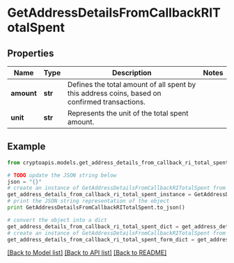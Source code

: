 # GetAddressDetailsFromCallbackRITotalSpent


## Properties
Name | Type | Description | Notes
------------ | ------------- | ------------- | -------------
**amount** | **str** | Defines the total amount of all spent by this address coins, based on confirmed transactions. | 
**unit** | **str** | Represents the unit of the total spent amount. | 

## Example

```python
from cryptoapis.models.get_address_details_from_callback_ri_total_spent import GetAddressDetailsFromCallbackRITotalSpent

# TODO update the JSON string below
json = "{}"
# create an instance of GetAddressDetailsFromCallbackRITotalSpent from a JSON string
get_address_details_from_callback_ri_total_spent_instance = GetAddressDetailsFromCallbackRITotalSpent.from_json(json)
# print the JSON string representation of the object
print GetAddressDetailsFromCallbackRITotalSpent.to_json()

# convert the object into a dict
get_address_details_from_callback_ri_total_spent_dict = get_address_details_from_callback_ri_total_spent_instance.to_dict()
# create an instance of GetAddressDetailsFromCallbackRITotalSpent from a dict
get_address_details_from_callback_ri_total_spent_form_dict = get_address_details_from_callback_ri_total_spent.from_dict(get_address_details_from_callback_ri_total_spent_dict)
```
[[Back to Model list]](../README.md#documentation-for-models) [[Back to API list]](../README.md#documentation-for-api-endpoints) [[Back to README]](../README.md)


